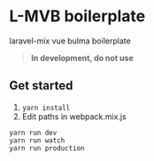 # L-MVB boilerplate

laravel-mix vue bulma boilerplate

> **In development, do not use**

## Get started
1. `yarn install`
2. Edit paths in webpack.mix.js


```
yarn run dev
yarn run watch
yarn run production
```
